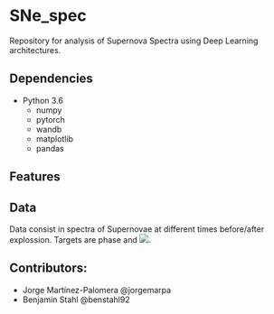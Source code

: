 # SNe_spec

Repository for analysis of Supernova Spectra using Deep Learning architectures.

## Dependencies
* Python 3.6
  * numpy
  * pytorch
  * wandb
  * matplotlib
  * pandas

## Features

## Data

Data consist in spectra of Supernovae at different times before/after explossion. Targets are phase and <img src="https://render.githubusercontent.com/render/math?math=\Delta m_{15}">.

## Contributors:
* Jorge Martínez-Palomera @jorgemarpa
* Benjamin Stahl @benstahl92
